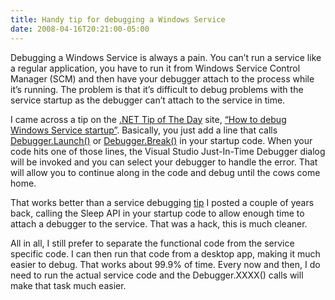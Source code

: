 ```yaml
---
title: Handy tip for debugging a Windows Service
date: 2008-04-16T20:21:00-05:00
---
```

Debugging a Windows Service is always a pain. You can&#8217;t run a service like a regular application, you have to run it from Windows Service Control Manager (SCM) and then have your debugger attach to the process while it&#8217;s running. The problem is that it&#8217;s difficult to debug problems with the service startup as the debugger can&#8217;t attach to the service in time.

I came across a tip on the [.NET Tip of The Day](http://dotnettipoftheday.org/) site, [&#8220;How to debug Windows Service startup&#8221;](http://dotnettipoftheday.org/tips/how-to-debug-windows-service-startup.aspx). Basically, you just add a line that calls [Debugger.Launch()](http://msdn2.microsoft.com/en-us/library/system.diagnostics.debugger.launch.aspx "MSDN: Launches and attaches a debugger to the process.") or [Debugger.Break()](http://msdn2.microsoft.com/en-us/library/system.diagnostics.debugger.break.aspx "MSDN: Signals a breakpoint to an attached debugger.") in your startup code. When your code hits one of those lines, the Visual Studio Just-In-Time Debugger dialog will be invoked and you can select your debugger to handle the error. That will allow you to continue along in the code and debug until the cows come home.

That works better than a service debugging [tip](http://anotherlab.rajapet.net/2005/11/debugging-services.html) I posted a couple of years back, calling the Sleep API in your startup code to allow enough time to attach a debugger to the service. That was a hack, this is much cleaner.

All in all, I still prefer to separate the functional code from the service specific code. I can then run that code from a desktop app, making it much easier to debug. That works about 99.9% of time. Every now and then, I do need to run the actual service code and the Debugger.XXXX() calls will make that task much easier.
